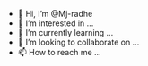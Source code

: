 - 👋 Hi, I’m @Mj-radhe
- 👀 I’m interested in ...
- 🌱 I’m currently learning ...
- 💞️ I’m looking to collaborate on ...
- 📫 How to reach me ...

<!---
Mj-radhe/Mj-radhe is a ✨ special ✨ repository because its `README.md` (this file) appears on your GitHub profile.
You can click the Preview link to take a look at your changes.
--->
